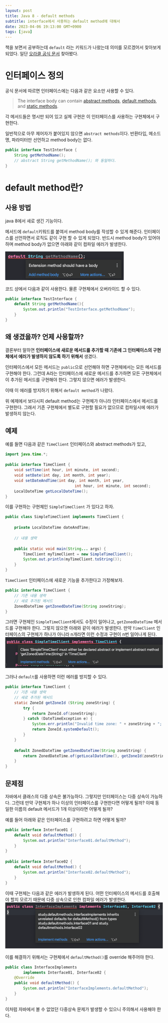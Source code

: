 ```yaml
---
layout: post
title: Java 8 - default methods
subtitle: interface에서 사용하는 default method에 대해서
date: 2023-04-06 19:13:00 GMT+0900
tags: [java]
---
```


책을 보면서 공부하는데 `default` 라는 키워드가 나왔는데 의미를 모르겠어서 찾아보게 되었다. 일단 [오라클 공식 문서](https://docs.oracle.com/javase/tutorial/java/IandI/defaultmethods.html) 찾아봤다.

# 인터페이스 정의
공식 문서에 따르면 인터페이스에는 다음과 같은 요소만 사용할 수 있다.
> The interface body can contain [abstract methods](https://docs.oracle.com/javase/tutorial/java/IandI/abstract.html), [default methods](https://docs.oracle.com/javase/tutorial/java/IandI/defaultmethods.html), and [static methods](https://docs.oracle.com/javase/tutorial/java/IandI/defaultmethods.html#static).

각 메서드들은 명시만 되어 있고 실제 구현은 이 인터페이스를 사용하는 구현체에서 구현한다. 

일반적으로 아무 제어자가 붙어있지 않으면 `abstract methods`이다. 반환타입, 메소드 명, 파라미터만 선언하고 method body는 없다.
``` java
public interface TestInterface {
	String getMethodName(); 
	// abstract String getMethodName(); 와 동일하다.
}
```


# default method란?
## 사용 방법
java 8에서 새로 생긴 기능이다.

메서드에 `default`키워드를 붙여서 method body를 작성할 수 있게 해준다. 인터페이스를 선언하면서 로직도 같이 구현 할 수 있게 되었다. 반드시 method body가 있어야 하며 method body가 없으면 아래와 같이 컴파일 에러가 발생한다.

![default method error example code](/assets/images/interface-default-methods-01.png)

코드 상에서 다음과 같이 사용한다. 물론 구현체에서 오버라이드 할 수 있다.
``` java
public interface TestInterface {
    default String getMethodName(){
        System.out.println("TestInterface.getMethodName");
    }
}
```

## 왜 생겼을까? 언제 사용할까?
결론부터 말하면 **인터페이스에 새로운 메서드를 추가할 때 기존에 그 인터페이스의 구현체에서 에러가 발생하지 않도록 하기 위해서** 생겼다. 

인터페이스에서 모든 메서드는 `public`으로 선언해야 하면 구현체에서는 모든 메서드를 구현해야 한다. 그런데 A라는 인터페이스에 새로운 메서드를 추가하면 모든 구현체에서 이 추가된 메서드를 구현해야 한다. 그렇지 않으면 에러가 발생한다.

이때 이 에러를 방지하기 위해서 `default method`가 나왔다.

위 예제에서 보다시피 default method는 구현체가 아니라 인터페이스에서 메서드를 구현한다. 그래서 기존 구현체에서 별도로 구현할 필요가 없으므로 컴파일시에 에러가 발생하지 않는다.

## 예제
예를 들면 다음과 같은 `TimeClient` 인터페이스와 abstract methods가 있고,
``` java
import java.time.*; 
 
public interface TimeClient {
    void setTime(int hour, int minute, int second);
    void setDate(int day, int month, int year);
    void setDateAndTime(int day, int month, int year,
                               int hour, int minute, int second);
    LocalDateTime getLocalDateTime();
}
```

이를 구현하는 구현체인 `SimpleTimeClient` 가 있다고 하자.
``` java
public class SimpleTimeClient implements TimeClient {
    
    private LocalDateTime dateAndTime;

    // 내용 생략

    public static void main(String... args) {
        TimeClient myTimeClient = new SimpleTimeClient();
        System.out.println(myTimeClient.toString());
    }
}
```

`TimeClient` 인터페이스에 새로운 기능을 추가한다고 가정해보자.
``` java
public interface TimeClient {
	// 기존 내용 생략
	// 새로 추가된 메서드                  
	ZonedDateTime getZonedDateTime(String zoneString);
}
```

그러면 구현체인 `SimpleTimeClient`에서도 수정이 일어나고, `getZonedDateTime` 메서드를 구현해야 한다. 그렇지 않으면 아래와 같이 에러가 발생한다. 만약 `TimeClient` 인터페이스의 구현체가 하나가 아니라 n개라면 이런 수정과 구현이 n번 일어나게 된다.
![interface-default-methods-02](/assets/images/interface-default-methods-02.png)

그러나 `default`를 사용하면 이런 에러를 방지할 수 있다.
``` java
public interface TimeClient {
    // 기존 내용 생략
    // 새로 추가된 메서드
    static ZoneId getZoneId (String zoneString) {
        try {
            return ZoneId.of(zoneString);
        } catch (DateTimeException e) {
            System.err.println("Invalid time zone: " + zoneString + "; using default time zone instead.");
            return ZoneId.systemDefault();
        }
    }

    default ZonedDateTime getZonedDateTime(String zoneString) {
        return ZonedDateTime.of(getLocalDateTime(), getZoneId(zoneString));
    }
}
```

## 문제점
자바에서 클래스의 다중 상속은 불가능하다. 그렇지만 인터페이스는 다중 상속이 가능하다.
그런데 만약 구현체가 하나 이상의 인터페이스를 구현한다면 어떻게 될까? 이때 동일한 이름의 default 메서드가 1개 이상이라면 어떻게 될까?


예를 들어 아래와 같은 인터페이스를 구현하려고 하면 어떻게 될까?
``` java
public interface Interface01 {
    default void defaultMethod() {
        System.out.println("Interface01.defaultMethod");
    }
}

public interface Interface02 {
    default void defaultMethod() {
        System.out.println("Interface02.defaultMethod");
    }
}
```

이때 구현체는 다음과 같은 에러가 발생하게 된다. 어떤 인터페이스의 메서드를 호출해야 할지 모르기 때문에 다중 상속으로 인한 컴파일 에러가 발생한다.
![interface-default-methods-03](/assets/images/interface-default-methods-03.png)

이를 해결하기 위해서는 구현체에서 `defaultMethod()`를 override 해주어야 한다.
``` java
public class InterfaceImplements 
        implements Interface01, Interface02 {
    @Override
    public void defaultMethod() {
        System.out.println("InterfaceImplements.defaultMethod");
    }
}
```

이처럼 자바에서 볼 수 없었던 다중상속 문제가 발생할 수 있으니 주의해서 사용해야 한다.
